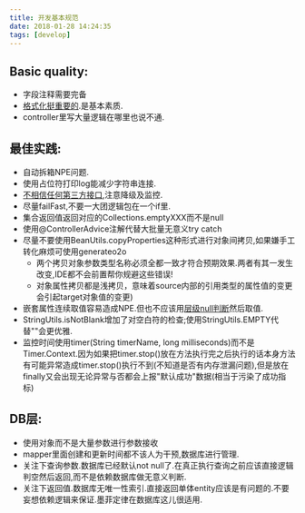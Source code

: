 ```yaml
---
title: 开发基本规范
date: 2018-01-28 14:24:35
tags: [develop]
---
```

## Basic quality:
* 字段注释需要完备
* [格式化挺重要的](https://www.v2ex.com/t/489742?p=2).是基本素质.
* controller里写大量逻辑在哪里也说不通.
## 最佳实践:

* 自动拆箱NPE问题.
* 使用占位符打印log能减少字符串连接.
* [不相信任何第三方接口](https://mp.weixin.qq.com/s/TNxkYeLyjlfZMBwn3kcRbA),注意降级及监控.
* 尽量failFast,不要一大团逻辑包在一个if里.
* 集合返回值返回对应的Collections.emptyXXX而不是null
* 使用@ControllerAdvice注解代替大批量无意义try catch
* 尽量不要使用BeanUtils.copyProperties这种形式进行对象间拷贝,如果嫌手工转化麻烦可使用generateo2o
    * 两个拷贝对象参数类型名称必须全都一致才符合预期效果.两者有其一发生改变,IDE都不会前置帮你规避这些错误!
    * 对象属性拷贝都是浅拷贝，意味着source内部的引用类型的属性值的变更会引起target对象值的变更)
* 嵌套属性连续取值容易造成NPE.但也不应该用[层级null判断](http://www.importnew.com/22060.html)然后取值.
* StringUtils.isNotBlank增加了对空白符的检查;使用StringUtils.EMPTY代替""会更优雅.
* 监控时间使用timer(String timerName, long milliseconds)而不是Timer.Context.因为如果把timer.stop()放在方法执行完之后执行的话本身方法有可能异常造成timer.stop()执行不到(不知道是否有内存泄漏问题),但是放在finally又会出现无论异常与否都会上报"默认成功"数据(相当于污染了成功指标)
## DB层:

* 使用对象而不是大量参数进行参数接收
* mapper里面创建和更新时间都不该人为干预,数据库进行管理.
* 关注下查询参数.数据库已经默认not null了.在真正执行查询之前应该直接逻辑判空然后返回,而不是依赖数据库做无意义判断.
* 关注下返回值.数据库无唯一性索引.直接返回单体entity应该是有问题的.不要妄想依赖逻辑来保证.墨菲定律在数据库这儿很适用.
